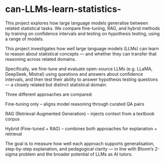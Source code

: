 # can-LLMs-learn-statistics-
This project explores how large language models generalise between related statistical tasks. We compare fine-tuning, RAG, and hybrid methods by training on confidence intervals and testing on hypothesis testing, using a range of models.

This project investigates how well large language models (LLMs) can learn to reason about statistical concepts — and whether they can transfer that reasoning across related domains.

Specifically, we fine-tune and evaluate open-source LLMs (e.g. LLaMA, DeepSeek, Mistral) using questions and answers about confidence intervals, and then test their ability to answer hypothesis testing questions — a closely related but distinct statistical domain.

Three different approaches are compared:

Fine-tuning only – aligns model reasoning through curated QA pairs

RAG (Retrieval-Augmented Generation) – injects context from a textbook corpus

Hybrid (Fine-tuned + RAG) – combines both approaches for explanation + retrieval

The goal is to measure how well each approach supports generalisation, step-by-step explanation, and pedagogical clarity — in line with Bloom’s 2-sigma problem and the broader potential of LLMs as AI tutors.

